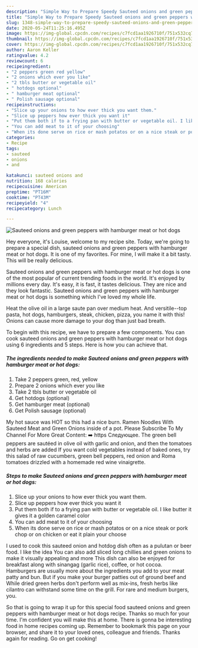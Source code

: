 ```yaml
---
description: "Simple Way to Prepare Speedy Sauteed onions and green peppers with hamburger meat or hot dogs"
title: "Simple Way to Prepare Speedy Sauteed onions and green peppers with hamburger meat or hot dogs"
slug: 1348-simple-way-to-prepare-speedy-sauteed-onions-and-green-peppers-with-hamburger-meat-or-hot-dogs
date: 2020-05-24T11:25:16.495Z
image: https://img-global.cpcdn.com/recipes/c7fcd1aa1926710f/751x532cq70/sauteed-onions-and-green-peppers-with-hamburger-meat-or-hot-dogs-recipe-main-photo.jpg
thumbnail: https://img-global.cpcdn.com/recipes/c7fcd1aa1926710f/751x532cq70/sauteed-onions-and-green-peppers-with-hamburger-meat-or-hot-dogs-recipe-main-photo.jpg
cover: https://img-global.cpcdn.com/recipes/c7fcd1aa1926710f/751x532cq70/sauteed-onions-and-green-peppers-with-hamburger-meat-or-hot-dogs-recipe-main-photo.jpg
author: Aaron Keller
ratingvalue: 4.2
reviewcount: 6
recipeingredient:
- "2 peppers green red yellow"
- "2 onions which ever you like"
- "2 tbls butter or vegetable oil"
- " hotdogs optional"
- " hamburger meat optional"
- " Polish sausage optional"
recipeinstructions:
- "Slice up your onions to how ever thick you want them."
- "Slice up peppers how ever thick you want it"
- "Put them both if to a frying pan with butter or vegetable oil. I like butter it gives it a golden caramel color"
- "You can add meat to it of your choosing"
- "When its done serve on rice or mash potatos or on a nice steak or pork chop or on chicken or eat it plain your choose"
categories:
- Recipe
tags:
- sauteed
- onions
- and

katakunci: sauteed onions and 
nutrition: 168 calories
recipecuisine: American
preptime: "PT16M"
cooktime: "PT43M"
recipeyield: "4"
recipecategory: Lunch

---
```



![Sauteed onions and green peppers with hamburger meat or hot dogs](https://img-global.cpcdn.com/recipes/c7fcd1aa1926710f/751x532cq70/sauteed-onions-and-green-peppers-with-hamburger-meat-or-hot-dogs-recipe-main-photo.jpg)

Hey everyone, it's Louise, welcome to my recipe site. Today, we're going to prepare a special dish, sauteed onions and green peppers with hamburger meat or hot dogs. It is one of my favorites. For mine, I will make it a bit tasty. This will be really delicious.

Sauteed onions and green peppers with hamburger meat or hot dogs is one of the most popular of current trending foods in the world. It's enjoyed by millions every day. It's easy, it is fast, it tastes delicious. They are nice and they look fantastic. Sauteed onions and green peppers with hamburger meat or hot dogs is something which I've loved my whole life.

Heat the olive oil in a large saute pan over medium heat. And versitile--top pasta, hot dogs, hamburgers, steak, chicken, pizza, you name it with this! Onions can cause more damage to your dog than just bad breath.


To begin with this recipe, we have to prepare a few components. You can cook sauteed onions and green peppers with hamburger meat or hot dogs using 6 ingredients and 5 steps. Here is how you can achieve that.

<!--inarticleads1-->

##### The ingredients needed to make Sauteed onions and green peppers with hamburger meat or hot dogs:

1. Take 2 peppers green, red, yellow
1. Prepare 2 onions which ever you like
1. Take 2 tbls butter or vegetable oil
1. Get  hotdogs (optional)
1. Get  hamburger meat (optional)
1. Get  Polish sausage (optional)


My hot sauce was HOT so this had a nice burn. Ramen Noodles With Sauteed Meat and Green Onions inside of a pot. Please Subscribe To My Channel For More Great Content: ➡️ https Следующее. The green bell peppers are sautéed in olive oil with garlic and onion, and then the tomatoes and herbs are added If you want cold vegetables instead of baked ones, try this salad of raw cucumbers, green bell peppers, red onion and Roma tomatoes drizzled with a homemade red wine vinaigrette. 

<!--inarticleads2-->

##### Steps to make Sauteed onions and green peppers with hamburger meat or hot dogs:

1. Slice up your onions to how ever thick you want them.
1. Slice up peppers how ever thick you want it
1. Put them both if to a frying pan with butter or vegetable oil. I like butter it gives it a golden caramel color
1. You can add meat to it of your choosing
1. When its done serve on rice or mash potatos or on a nice steak or pork chop or on chicken or eat it plain your choose


I used to cook this sauteed onion and hotdog dish often as a pulutan or beer food. I like the idea You can also add sliced long chillies and green onions to make it visually appealing and more This dish can also be enjoyed for breakfast along with sinangag (garlic rice), coffee, or hot cocoa. Hamburgers are usually more about the ingredients you add to your meat patty and bun. But if you make your burger patties out of ground beef and While dried green herbs don&#39;t perform well as mix-ins, fresh herbs like cilantro can withstand some time on the grill. For rare and medium burgers, you. 

So that is going to wrap it up for this special food sauteed onions and green peppers with hamburger meat or hot dogs recipe. Thanks so much for your time. I'm confident you will make this at home. There is gonna be interesting food in home recipes coming up. Remember to bookmark this page on your browser, and share it to your loved ones, colleague and friends. Thanks again for reading. Go on get cooking!
